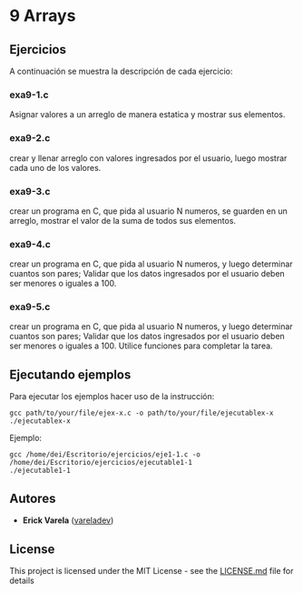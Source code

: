 # 9 Arrays

## Ejercicios

A continuación se muestra la descripción de cada ejercicio:

### exa9-1.c

Asignar valores a un arreglo de manera estatica y mostrar sus elementos.

### exa9-2.c

crear y llenar arreglo con valores ingresados por el usuario, luego mostrar cada uno de los valores.

### exa9-3.c

crear un programa en C, que pida al usuario N numeros, se guarden en un arreglo, mostrar el valor de la suma de todos sus elementos.

### exa9-4.c

crear un programa en C, que pida al usuario N numeros, y luego determinar cuantos son pares; Validar que los datos ingresados por el usuario deben ser menores o iguales a 100.

### exa9-5.c

crear un programa en C, que pida al usuario N numeros, y luego determinar cuantos son pares; Validar que los datos ingresados por el usuario deben ser menores o iguales a 100. Utilice funciones para completar la tarea.


## Ejecutando ejemplos

Para ejecutar los ejemplos hacer uso de la instrucción:

```
gcc path/to/your/file/ejex-x.c -o path/to/your/file/ejecutablex-x
./ejecutablex-x
```

Ejemplo:

```
gcc /home/dei/Escritorio/ejercicios/eje1-1.c -o /home/dei/Escritorio/ejercicios/ejecutable1-1
./ejecutable1-1
```

## Autores

* **Erick Varela** ([vareladev](https://github.com/vareladev/))

## License

This project is licensed under the MIT License - see the [LICENSE.md](LICENSE.md) file for details


